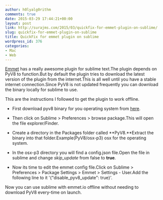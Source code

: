 ```yaml
---
author: h0lyalg0rithm
comments: true
date: 2015-03-29 17:44:21+00:00
layout: post
link: http://surajms.com/2015/03/quickfix-for-emmet-plugin-on-sublime/
slug: quickfix-for-emmet-plugin-on-sublime
title: QuickFix for emmet plugin on sublime
wordpress_id: 376
categories:
- Mac
- Web
---
```


[Emmet](http://emmet.io/) has a really awesome plugin for sublime text.The plugin depends on PyV8 to function.But by default the plugin tries to download the latest version of the plugin from the internet.This is all well until you have a stable internet connection.Since PyV8 is not updated frequently you can download the binary locally for sublime to use.

This are the instructions I followed to get the plugin to work offline.



	
  * First download pyv8 binary for you operating system from [here](https://github.com/emmetio/pyv8-binaries).

	
  * Then click on Sublime > Preferences > browse package.This will open the file explorer/Finder.

	
  * Create a directory in the Packages folder called **PyV8.**Extract the binary into that folder.Example(PyV8/osx-p3) osx for the operating system.

	
  * In the osx-p3 directory you will find a config.json file.Open the file in sublime and change _skip_update_ from false to **true**.

	
  * Now its time to edit the emmet config file.Click on Sublime > Preferences > Package Settings > Emmet > Settings - User.Add the following line to it '{"disable_pyv8_update": true}'.


Now you can use sublime with emmet.io offline without needing to download PyV8 every-time on launch.


